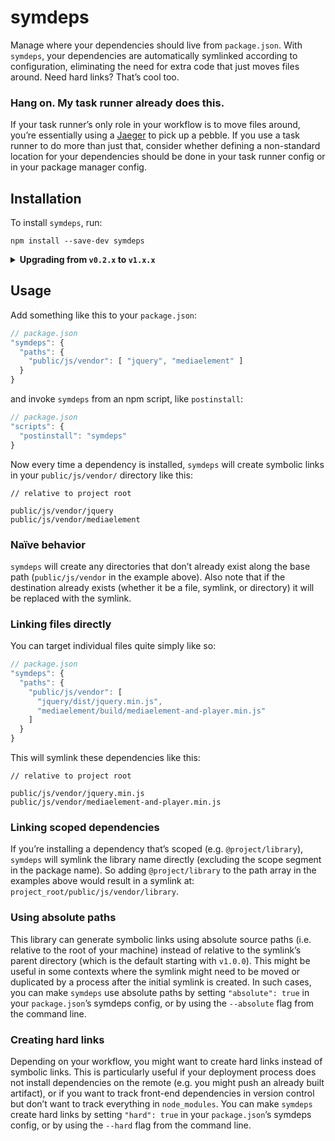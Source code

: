 # symdeps
Manage where your dependencies should live from `package.json`. With `symdeps`,
your dependencies are automatically symlinked according to configuration,
eliminating the need for extra code that just moves files around. Need hard
links? That’s cool too.

### Hang on. My task runner already does this.
If your task runner’s only role in your workflow is to move files around, you’re
essentially using a [Jaeger](https://pacificrim.wikia.com/wiki/Jaeger "But when
you’re in a Jaeger, suddenly, you can fight the hurricane.") to pick up a
pebble. If you use a task runner to do more than just that, consider whether
defining a non-standard location for your dependencies should be done in your
task runner config or in your package manager config.

## Installation
To install `symdeps`, run:
```
npm install --save-dev symdeps
```

<details>
<summary><strong>Upgrading from <code>v0.2.x</code> to <code>v1.x.x</code></strong></summary>

The switch from `v0.2.x` to `v1.0.0` or later _should_ be seamless for most
workflows, but there is one fundamental difference in the way this library
operates, so a new major version was created to be safe. `v0.2.2` and below
created symlinks using absolute paths (that is, paths relative to the root of
your environment).  For example, a symlink created at:

```
/Users/testy-mctestface/projects/project-name/js/build/libs/dependency.min.js
```

might point to:

```
/Users/testy-mctestface/projects/project-name/node_modules/dependency-name/dist/dependency.min.js
```

Starting with `v1.0.0`, `symdeps` uses paths relative to the symlink’s parent
directory. This means that the sample link described above would get the
following path to the source file instead of an absolute path:

```
../../../node_modules/dependency-name/dist/dependency.min.js
```

This is a more nimble implementation because symlinks created in one context
(say, directly in your local environment) will still be valid in a different
context (say, a docker container running on your machine, as is the case when
using something like [Lando](https://lando.dev)). They also work if you move
the project location or if you deploy an artifact to a remote environment where
you don’t want to run npm commands.

Chances are you won’t run into issues when upgrading to `v1.0.0` or later, but
if you do, it’s probably because your project has a dependency on these paths
being absolute. In that case, try [using the absolute option](#using-absolute-paths)
in your `symdeps` config and you should be fine.

Please feel free to [open a ticket](https://github.com/agarzola/symdeps/issues/new)
if you’re still running into issues with this upgrade.
</details>

## Usage
Add something like this to your `package.json`:
```javascript
// package.json
"symdeps": {
  "paths": {
    "public/js/vendor": [ "jquery", "mediaelement" ]
  }
}
```

and invoke `symdeps` from an npm script, like `postinstall`:
```javascript
// package.json
"scripts": {
  "postinstall": "symdeps"
}
```

Now every time a dependency is installed, `symdeps` will create symbolic links
in your `public/js/vendor/` directory like this:
```
// relative to project root

public/js/vendor/jquery
public/js/vendor/mediaelement
```

### Naïve behavior
`symdeps` will create any directories that don’t already exist along the base
path (`public/js/vendor` in the example above). Also note that if the
destination already exists (whether it be a file, symlink, or directory) it
will be replaced with the symlink.

### Linking files directly
You can target individual files quite simply like so:
```javascript
// package.json
"symdeps": {
  "paths": {
    "public/js/vendor": [
      "jquery/dist/jquery.min.js",
      "mediaelement/build/mediaelement-and-player.min.js"
    ]
  }
}
```

This will symlink these dependencies like this:
```
// relative to project root

public/js/vendor/jquery.min.js
public/js/vendor/mediaelement-and-player.min.js
```

### Linking scoped dependencies
If you’re installing a dependency that’s scoped (e.g. `@project/library`),
`symdeps` will symlink the library name directly (excluding the scope segment
in the package name). So adding `@project/library` to the path array in the
examples above would result in a symlink at:
`project_root/public/js/vendor/library`.

### Using absolute paths
This library can generate symbolic links using absolute source paths (i.e.
relative to the root of your machine) instead of relative to the symlink’s
parent directory (which is the default starting with `v1.0.0`). This might be
useful in some contexts where the symlink might need to be moved or duplicated
by a process after the initial symlink is created. In such cases, you can make
`symdeps` use absolute paths by setting `"absolute": true` in your
`package.json`’s symdeps config, or by using the `--absolute` flag from the
command line.

### Creating hard links
Depending on your workflow, you might want to create hard links instead of
symbolic links. This is particularly useful if your deployment process does not
install dependencies on the remote (e.g. you might push an already built
artifact), or if you want to track front-end dependencies in version control
but don’t want to track everything in `node_modules`. You can make `symdeps`
create hard links by setting `"hard": true` in your `package.json`’s symdeps
config, or by using the `--hard` flag from the command line.
